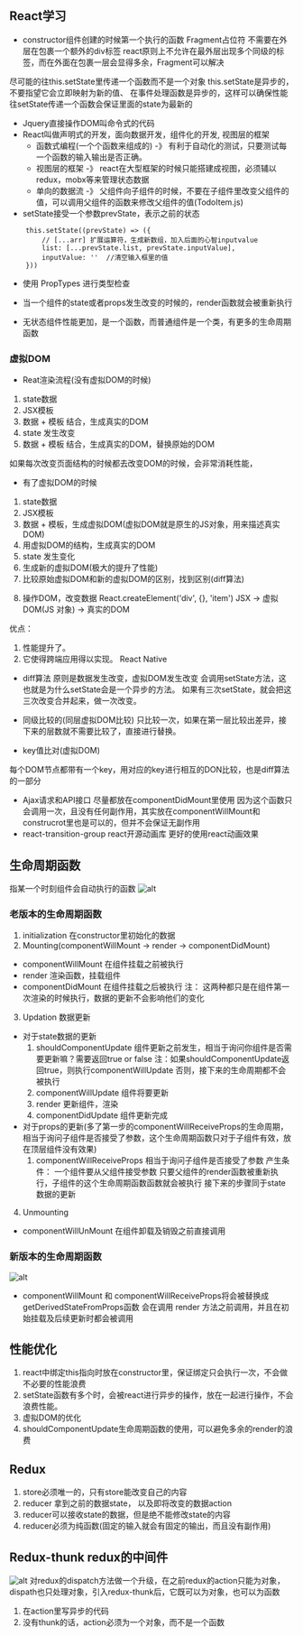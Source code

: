 ## React学习

- constructor组件创建的时候第一个执行的函数
Fragment占位符 不需要在外层在包裹一个额外的div标签
react原则上不允许在最外层出现多个同级的标签，而在外面在包裹一层会显得多余，Fragment可以解决

尽可能的往this.setState里传递一个函数而不是一个对象
this.setState是异步的，不要指望它会立即映射为新的值、
在事件处理函数是异步的，这样可以确保性能
往setState传递一个函数会保证里面的state为最新的

- Jquery直接操作DOM叫命令式的代码
- React叫做声明式的开发，面向数据开发，组件化的开发, 视图层的框架
  - 函数式编程(一个个函数来组成的) -》 有利于自动化的测试，只要测试每一个函数的输入输出是否正确。
  - 视图层的框架 -》 react在大型框架的时候只能搭建成视图，必须辅以redux，mobx等来管理状态数据
  - 单向的数据流 -》 父组件向子组件的时候，不要在子组件里改变父组件的值，可以调用父组件的函数来修改父组件的值(TodoItem.js)
- setState接受一个参数prevState，表示之前的状态
```
    this.setState((prevState) => ({
        // [...arr] 扩展运算符，生成新数组，加入后面的心智inputvalue
        list: [...prevState.list, prevState.inputValue],
        inputValue: ''  //清空输入框里的值      
    }))
```

- 使用 PropTypes 进行类型检查

- 当一个组件的state或者props发生改变的时候的，render函数就会被重新执行
- 无状态组件性能更加，是一个函数，而普通组件是一个类，有更多的生命周期函数

### 虚拟DOM
- Reat渲染流程(没有虚拟DOM的时候)
1. state数据
2. JSX模板
3. 数据 + 模板 结合，生成真实的DOM
4. state 发生改变
5. 数据 + 模板 结合，生成真实的DOM，替换原始的DOM

如果每次改变页面结构的时候都去改变DOM的时候，会非常消耗性能，

- 有了虚拟DOM的时候
1. state数据
2. JSX模板
3. 数据 + 模板，生成虚拟DOM(虚拟DOM就是原生的JS对象，用来描述真实DOM)
4.  用虚拟DOM的结构，生成真实的DOM
5. state 发生变化
6. 生成新的虚拟DOM(极大的提升了性能)
7. 比较原始虚拟DOM和新的虚拟DOM的区别，找到区别(diff算法)
<!-- 这里比较的是JS对象，而不是用两个DOM进行比较，JS的比较性能远远提升 -->
8. 操作DOM，改变数据
React.createElement('div', {}, 'item')
JSX -> 虚拟DOM(JS 对象) -> 真实的DOM

优点：
1. 性能提升了。
2. 它使得跨端应用得以实现。 React Native

- diff算法
原则是数据发生改变，虚拟DOM发生改变
会调用setState方法，这也就是为什么setState会是一个异步的方法。
如果有三次setState，就会把这三次改变合并起来，做一次改变。

-  同级比较的(同层虚拟DOM比较)
只比较一次，如果在第一层比较出差异，接下来的层数就不需要比较了，直接进行替换。

- key值比对(虚拟DOM)

每个DOM节点都带有一个key，用对应的key进行相互的DON比较，也是diff算法的一部分
<!-- 这也是为什么尽量不要用index下标来作为key值，index下标一发生改变的时候，key值就会发生相应的改变，这会导致diff算法造成极大的困难。 -->
- Ajax请求和API接口
  尽量都放在componentDidMount里使用
  因为这个函数只会调用一次，且没有任何副作用，其实放在componentWillMount和construcrot里也是可以的，但并不会保证无副作用
- react-transition-group react开源动画库
  更好的使用react动画效果
## 生命周期函数
指某一个时刻组件会自动执行的函数
![alt](https://githup.oss-cn-beijing.aliyuncs.com/issue/%E7%94%9F%E5%91%BD%E5%91%A8%E6%9C%9F.png?Expires=1588069542&OSSAccessKeyId=TMP.3Kf5vTjB2e17tGpaMxJW8qpPZasLZCYyVYCs9UkwsotyrM6ygC56etDBLRddp3U3Hpb3myGjsp6SzLp6sNoww5GPE97MQs&Signature=AUYcbEJZUuo6BGv0gI%2BbkxF9gA4%3D)
### 老版本的生命周期函数
1. initialization
在constructor里初始化的数据
2. Mounting(componentWillMount -> render -> componentDidMount)
- componentWillMount  在组件挂载之前被执行
- render      渲染函数，挂载组件
- componentDidMount   在组件挂载之后被执行
注： 这两种都只是在组件第一次渲染的时候执行，数据的更新不会影响他们的变化
3. Updation 数据更新
  - 对于state数据的更新
    1. shouldComponentUpdate 组件更新之前发生，相当于询问你组件是否需要更新嘛？需要返回true or false
    注：如果shouldComponentUpdate返回true，则执行componentWillUpdate 否则，接下来的生命周期都不会被执行
    2. componentWillUpdate  组件将要更新
    3. render 更新组件，渲染
    4. componentDidUpdate 组件更新完成
  - 对于props的更新(多了第一步的componentWillReceiveProps的生命周期， 相当于询问子组件是否接受了参数，这个生命周期函数只对于子组件有效，放在顶层组件没有效果)
    1. componentWillReceiveProps  相当于询问子组件是否接受了参数
    产生条件：
      一个组件要从父组件接受参数
      只要父组件的render函数被重新执行，子组件的这个生命周期函数函数就会被执行
    接下来的步骤同于state数据的更新
4. Unmounting
- componentWillUnMount 在组件卸载及销毁之前直接调用

### 新版本的生命周期函数
![alt](https://githup.oss-cn-beijing.aliyuncs.com/issue/%E7%94%9F%E5%91%BD%E5%91%A8%E6%9C%9F-%E6%96%B0.png?Expires=1588079576&OSSAccessKeyId=TMP.3Kf5vTjB2e17tGpaMxJW8qpPZasLZCYyVYCs9UkwsotyrM6ygC56etDBLRddp3U3Hpb3myGjsp6SzLp6sNoww5GPE97MQs&Signature=3KPqbdP4e%2FTgl1grP1I%2FdrnjR%2FU%3D)

- componentWillMount 和 componentWillReceiveProps将会被替换成
getDerivedStateFromProps函数
会在调用 render 方法之前调用，并且在初始挂载及后续更新时都会被调用

## 性能优化
1. react中绑定this指向时放在constructor里，保证绑定只会执行一次，不会做不必要的性能浪费
2. setState函数有多个时，会被react进行异步的操作，放在一起进行操作，不会浪费性能。
3. 虚拟DOM的优化
4. shouldComponentUpdate生命周期函数的使用，可以避免多余的render的浪费

## Redux

1. store必须唯一的，只有store能改变自己的内容
2. reducer 拿到之前的数据state， 以及即将改变的数据action
3. reducer可以接收state的数据，但是绝不能修改state的内容
4. reducer必须为纯函数(固定的输入就会有固定的输出，而且没有副作用)

## Redux-thunk  redux的中间件
![alt](https://githup.oss-cn-beijing.aliyuncs.com/issue/Redux-thunk.png?Expires=1588300972&OSSAccessKeyId=TMP.3KeLebSyJsCXxhhuFMuBq1s1X765ztM3FKBn2PSvBoqL6p2C3ax4JJscF4shhRjGEEs4MPfYQQ8LgcS3eN5XecftqejN7Y&Signature=IhGimLKDK%2BKKfwC97sGXWPH9Rcc%3D)
对redux的dispatch方法做一个升级，在之前redux的action只能为对象，dispath也只处理对象，引入redux-thunk后，它既可以为对象，也可以为函数
1. 在action里写异步的代码
2. 没有thunk的话，action必须为一个对象，而不是一个函数
